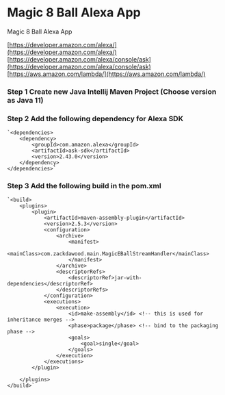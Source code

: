 # Magic 8 Ball Alexa App
Magic 8 Ball Alexa App


[https://developer.amazon.com/alexa/](https://developer.amazon.com/alexa/)
[https://developer.amazon.com/alexa/console/ask](https://developer.amazon.com/alexa/console/ask)
[https://aws.amazon.com/lambda/](https://aws.amazon.com/lambda/)


### Step 1 Create new Java Intellij Maven Project (Choose version as Java 11)

### Step 2 Add the following dependency for Alexa SDK

    `<dependencies>
        <dependency>
            <groupId>com.amazon.alexa</groupId>
            <artifactId>ask-sdk</artifactId>
            <version>2.43.0</version>
        </dependency>
    </dependencies>`


### Step 3 Add the following build in the pom.xml

    `<build>
        <plugins>
            <plugin>
                <artifactId>maven-assembly-plugin</artifactId>
                <version>2.5.3</version>
                <configuration>
                    <archive>
                        <manifest>
                            <mainClass>com.zackdawood.main.MagicEBallStreamHandler</mainClass>
                        </manifest>
                    </archive>
                    <descriptorRefs>
                        <descriptorRef>jar-with-dependencies</descriptorRef>
                    </descriptorRefs>
                </configuration>
                <executions>
                    <execution>
                        <id>make-assembly</id> <!-- this is used for inheritance merges -->
                        <phase>package</phase> <!-- bind to the packaging phase -->
                        <goals>
                            <goal>single</goal>
                        </goals>
                    </execution>
                </executions>
            </plugin>

        </plugins>
    </build>`
